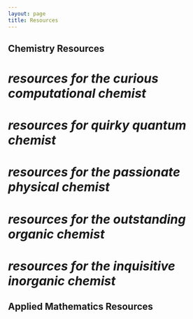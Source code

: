 ```yaml
---
layout: page
title: Resources
---
```


## Chemistry Resources
# *resources for the curious computational chemist*
# *resources for quirky quantum chemist*
# *resources for the passionate physical chemist*
# *resources for the outstanding organic chemist*
# *resources for the inquisitive inorganic chemist*
## Applied Mathematics Resources
